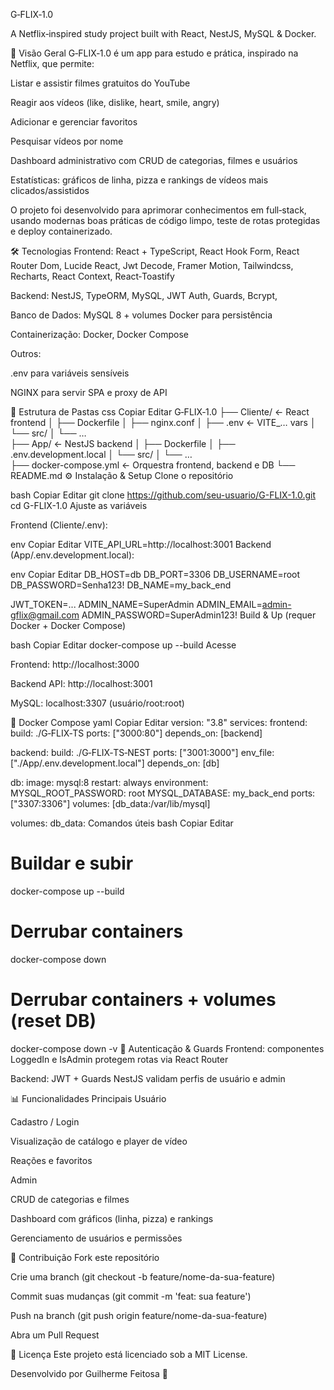 G‑FLIX‑1.0

A Netflix‑inspired study project built with React, NestJS, MySQL & Docker.

🚀 Visão Geral
G‑FLIX‑1.0 é um app para estudo e prática, inspirado na Netflix, que permite:

Listar e assistir filmes gratuitos do YouTube

Reagir aos vídeos (like, dislike, heart, smile, angry)

Adicionar e gerenciar favoritos

Pesquisar vídeos por nome

Dashboard administrativo com CRUD de categorias, filmes e usuários

Estatísticas: gráficos de linha, pizza e rankings de vídeos mais clicados/assistidos

O projeto foi desenvolvido para aprimorar conhecimentos em full‑stack, usando modernas boas práticas de código limpo, teste de rotas protegidas e deploy containerizado.

🛠️ Tecnologias
Frontend: React + TypeScript, React Hook Form, React Router Dom, Lucide React, Jwt Decode, Framer Motion, Tailwindcss, Recharts, React Context, React‑Toastify

Backend: NestJS, TypeORM, MySQL, JWT Auth, Guards, Bcrypt,

Banco de Dados: MySQL 8 + volumes Docker para persistência

Containerização: Docker, Docker Compose

Outros:

.env para variáveis sensíveis

NGINX para servir SPA e proxy de API

📂 Estrutura de Pastas
css
Copiar
Editar
G‑FLIX‑1.0
├── Cliente/ ← React frontend
│ ├── Dockerfile
│ ├── nginx.conf
│ ├── .env ← VITE\_… vars
│ └── src/
│ └── …  
├── App/ ← NestJS backend
│ ├── Dockerfile
│ ├── .env.development.local
│ └── src/
│ └── …  
├── docker-compose.yml ← Orquestra frontend, backend e DB
└── README.md
⚙️ Instalação & Setup
Clone o repositório

bash
Copiar
Editar
git clone https://github.com/seu-usuario/G-FLIX-1.0.git
cd G-FLIX-1.0
Ajuste as variáveis

Frontend (Cliente/.env):

env
Copiar
Editar
VITE_API_URL=http://localhost:3001
Backend (App/.env.development.local):

env
Copiar
Editar
DB_HOST=db
DB_PORT=3306
DB_USERNAME=root
DB_PASSWORD=Senha123!
DB_NAME=my_back_end

JWT_TOKEN=...
ADMIN_NAME=SuperAdmin
ADMIN_EMAIL=admin-gflix@gmail.com
ADMIN_PASSWORD=SuperAdmin123!
Build & Up (requer Docker + Docker Compose)

bash
Copiar
Editar
docker-compose up --build
Acesse

Frontend: http://localhost:3000

Backend API: http://localhost:3001

MySQL: localhost:3307 (usuário/root:root)

🐳 Docker Compose
yaml
Copiar
Editar
version: "3.8"
services:
frontend:
build: ./G‑FLIX‑TS
ports: ["3000:80"]
depends_on: [backend]

backend:
build: ./G‑FLIX‑TS‑NEST
ports: ["3001:3000"]
env_file: ["./App/.env.development.local"]
depends_on: [db]

db:
image: mysql:8
restart: always
environment:
MYSQL_ROOT_PASSWORD: root
MYSQL_DATABASE: my_back_end
ports: ["3307:3306"]
volumes: [db_data:/var/lib/mysql]

volumes:
db_data:
Comandos úteis
bash
Copiar
Editar

# Buildar e subir

docker-compose up --build

# Derrubar containers

docker-compose down

# Derrubar containers + volumes (reset DB)

docker-compose down -v
🔐 Autenticação & Guards
Frontend: componentes LoggedIn e IsAdmin protegem rotas via React Router

Backend: JWT + Guards NestJS validam perfis de usuário e admin

📊 Funcionalidades Principais
Usuário

Cadastro / Login

Visualização de catálogo e player de vídeo

Reações e favoritos

Admin

CRUD de categorias e filmes

Dashboard com gráficos (linha, pizza) e rankings

Gerenciamento de usuários e permissões

🤝 Contribuição
Fork este repositório

Crie uma branch (git checkout -b feature/nome-da-sua-feature)

Commit suas mudanças (git commit -m 'feat: sua feature')

Push na branch (git push origin feature/nome-da-sua-feature)

Abra um Pull Request

📄 Licença
Este projeto está licenciado sob a MIT License.

Desenvolvido por Guilherme Feitosa 🚀

